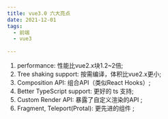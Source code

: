```yaml
---
title: vue3.0 六大亮点
date: 2021-12-01
tags:
  - 前端 
  - vue3 
 
---
```



1. performance: 性能比vue2.x块1.2~2倍;
2. Tree shaking support: 按需编译，体积比vue2.x更小;
3. Composition API: 组合API（类似React Hooks）;
4. Better TypeScript support: 更好的 ts 支持;
5. Custom Render API: 暴露了自定义渲染的API ;
6. Fragment, Teleport(Protal): 更先进的组件 ;



